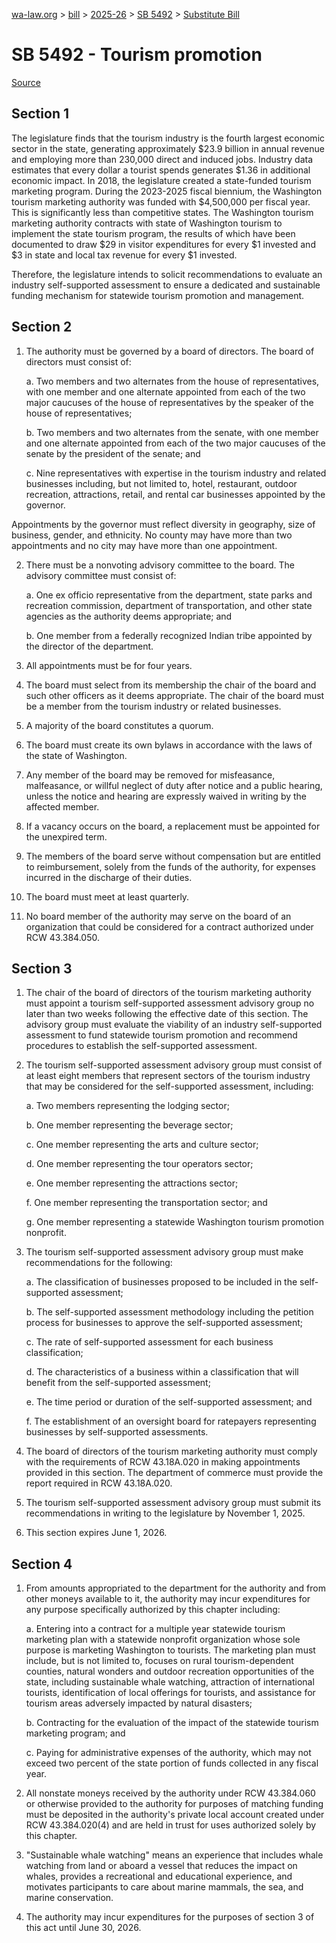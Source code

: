 [wa-law.org](/) > [bill](/bill/) > [2025-26](/bill/2025-26/) > [SB 5492](/bill/2025-26/sb/5492/) > [Substitute Bill](/bill/2025-26/sb/5492/S/)

# SB 5492 - Tourism promotion

[Source](http://lawfilesext.leg.wa.gov/biennium/2025-26/Pdf/Bills/Senate%20Bills/5492-S.pdf)

## Section 1
The legislature finds that the tourism industry is the fourth largest economic sector in the state, generating approximately $23.9 billion in annual revenue and employing more than 230,000 direct and induced jobs. Industry data estimates that every dollar a tourist spends generates $1.36 in additional economic impact. In 2018, the legislature created a state-funded tourism marketing program. During the 2023-2025 fiscal biennium, the Washington tourism marketing authority was funded with $4,500,000 per fiscal year. This is significantly less than competitive states. The Washington tourism marketing authority contracts with state of Washington tourism to implement the state tourism program, the results of which have been documented to draw $29 in visitor expenditures for every $1 invested and $3 in state and local tax revenue for every $1 invested.

Therefore, the legislature intends to solicit recommendations to evaluate an industry self-supported assessment to ensure a dedicated and sustainable funding mechanism for statewide tourism promotion and management.

## Section 2
1. The authority must be governed by a board of directors. The board of directors must consist of:

    a. Two members and two alternates from the house of representatives, with one member and one alternate appointed from each of the two major caucuses of the house of representatives by the speaker of the house of representatives;

    b. Two members and two alternates from the senate, with one member and one alternate appointed from each of the two major caucuses of the senate by the president of the senate; and

    c. Nine representatives with expertise in the tourism industry and related businesses including, but not limited to, hotel, restaurant, outdoor recreation, attractions, retail, and rental car businesses appointed by the governor.

Appointments by the governor must reflect diversity in geography, size of business, gender, and ethnicity. No county may have more than two appointments and no city may have more than one appointment.

2. There must be a nonvoting advisory committee to the board. The advisory committee must consist of:

    a. One ex officio representative from the department, state parks and recreation commission, department of transportation, and other state agencies as the authority deems appropriate; and

    b. One member from a federally recognized Indian tribe appointed by the director of the department.

3. All appointments must be for four years.

4. The board must select from its membership the chair of the board and such other officers as it deems appropriate. The chair of the board must be a member from the tourism industry or related businesses.

5. A majority of the board constitutes a quorum.

6. The board must create its own bylaws in accordance with the laws of the state of Washington.

7. Any member of the board may be removed for misfeasance, malfeasance, or willful neglect of duty after notice and a public hearing, unless the notice and hearing are expressly waived in writing by the affected member.

8. If a vacancy occurs on the board, a replacement must be appointed for the unexpired term.

9. The members of the board serve without compensation but are entitled to reimbursement, solely from the funds of the authority, for expenses incurred in the discharge of their duties.

10. The board must meet at least quarterly.

11. No board member of the authority may serve on the board of an organization that could be considered for a contract authorized under RCW 43.384.050.

## Section 3
1. The chair of the board of directors of the tourism marketing authority must appoint a tourism self-supported assessment advisory group no later than two weeks following the effective date of this section. The advisory group must evaluate the viability of an industry self-supported assessment to fund statewide tourism promotion and recommend procedures to establish the self-supported assessment.

2. The tourism self-supported assessment advisory group must consist of at least eight members that represent sectors of the tourism industry that may be considered for the self-supported assessment, including:

    a. Two members representing the lodging sector;

    b. One member representing the beverage sector;

    c. One member representing the arts and culture sector;

    d. One member representing the tour operators sector;

    e. One member representing the attractions sector;

    f. One member representing the transportation sector; and

    g. One member representing a statewide Washington tourism promotion nonprofit.

3. The tourism self-supported assessment advisory group must make recommendations for the following:

    a. The classification of businesses proposed to be included in the self-supported assessment;

    b. The self-supported assessment methodology including the petition process for businesses to approve the self-supported assessment;

    c. The rate of self-supported assessment for each business classification;

    d. The characteristics of a business within a classification that will benefit from the self-supported assessment;

    e. The time period or duration of the self-supported assessment; and

    f. The establishment of an oversight board for ratepayers representing businesses by self-supported assessments.

4. The board of directors of the tourism marketing authority must comply with the requirements of RCW 43.18A.020 in making appointments provided in this section. The department of commerce must provide the report required in RCW 43.18A.020.

5. The tourism self-supported assessment advisory group must submit its recommendations in writing to the legislature by November 1, 2025.

6. This section expires June 1, 2026.

## Section 4
1. From amounts appropriated to the department for the authority and from other moneys available to it, the authority may incur expenditures for any purpose specifically authorized by this chapter including:

    a. Entering into a contract for a multiple year statewide tourism marketing plan with a statewide nonprofit organization  whose sole purpose is marketing Washington to tourists. The marketing plan must include, but is not limited to, focuses on rural tourism-dependent counties, natural wonders and outdoor recreation opportunities of the state, including sustainable whale watching, attraction of international tourists, identification of local offerings for tourists, and assistance for tourism areas adversely impacted by natural disasters;

    b. Contracting for the evaluation of the impact of the statewide tourism marketing program; and

    c. Paying for administrative expenses of the authority, which may not exceed two percent of the state portion of funds collected in any fiscal year.

2. All nonstate moneys received by the authority under RCW 43.384.060 or otherwise provided to the authority for purposes of matching funding must be deposited in the authority's private local account created under RCW 43.384.020(4) and are held in trust for uses authorized solely by this chapter.

3. "Sustainable whale watching" means an experience that includes whale watching from land or aboard a vessel that reduces the impact on whales, provides a recreational and educational experience, and motivates participants to care about marine mammals, the sea, and marine conservation.

4. The authority may incur expenditures for the purposes of section 3 of this act until June 30, 2026.
